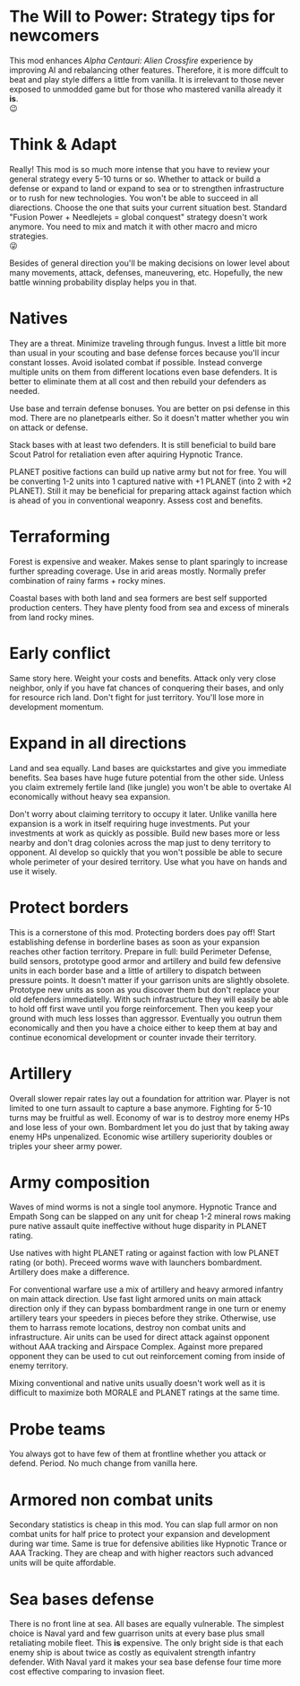 # The Will to Power: Strategy tips for newcomers

This mod enhances *Alpha Centauri: Alien Crossfire* experience by improving AI and rebalancing other features. Therefore, it is more diffcult to beat and play style differs a little from vanilla. It is irrelevant to those never exposed to unmodded game but for those who mastered vanilla already it **is**.  
:wink:

# Think & Adapt

Really! This mod is so much more intense that you have to review your general strategy every 5-10 turns or so. Whether to attack or build a defense or expand to land or expand to sea or to strengthen infrastructure or to rush for new technologies. You won't be able to succeed in all diarections. Choose the one that suits your current situation best. Standard "Fusion Power + Needlejets = global conquest" strategy doesn't work anymore. You need to mix and match it with other macro and micro strategies.  
:stuck_out_tongue_winking_eye:

Besides of general direction you'll be making decisions on lower level about many movements, attack, defenses, maneuvering, etc. Hopefully, the new battle winning probability display helps you in that.

# Natives

They are a threat. Minimize traveling through fungus. Invest a little bit more than usual in your scouting and base defense forces because you'll incur constant losses. Avoid isolated combat if possible. Instead converge multiple units on them from different locations even base defenders. It is better to eliminate them at all cost and then rebuild your defenders as needed.

Use base and terrain defense bonuses. You are better on psi defense in this mod. There are no planetpearls either. So it doesn't matter whether you win on attack or defense.

Stack bases with at least two defenders. It is still beneficial to build bare Scout Patrol for retaliation even after aquiring Hypnotic Trance.

PLANET positive factions can build up native army but not for free. You will be converting 1-2 units into 1 captured native with +1 PLANET (into 2 with +2 PLANET). Still it may be beneficial for preparing attack against faction which is ahead of you in conventional weaponry. Assess cost and benefits.

# Terraforming

Forest is expensive and weaker. Makes sense to plant sparingly to increase further spreading coverage. Use in arid areas mostly. Normally prefer combination of rainy farms + rocky mines.

Coastal bases with both land and sea formers are best self supported production centers. They have plenty food from sea and excess of minerals from land rocky mines.

# Early conflict

Same story here. Weight your costs and benefits. Attack only very close neighbor, only if you have fat chances of conquering their bases, and only for resource rich land. Don't fight for just territory. You'll lose more in development momentum.

# Expand in all directions

Land and sea equally. Land bases are quickstartes and give you immediate benefits. Sea bases have huge future potential from the other side. Unless you claim extremely fertile land (like jungle) you won't be able to overtake AI economically without heavy sea expansion.

Don't worry about claiming territory to occupy it later. Unlike vanilla here expansion is a work in itself requiring huge investments. Put your investments at work as quickly as possible. Build new bases more or less nearby and don't drag colonies across the map just to deny territory to opponent. AI develop so quickly that you won't possible be able to secure whole perimeter of your desired territory. Use what you have on hands and use it wisely.

# Protect borders

This is a cornerstone of this mod. Protecting borders does pay off! Start establishing defense in borderline bases as soon as your expansion reaches other faction territory. Prepare in full: build Perimeter Defense, build sensors, prototype good armor and artillery and build few defensive units in each border base and a little of artillery to dispatch between pressure points. It doesn't matter if your garrison units are slightly obsolete. Prototype new units as soon as you discover them but don't replace your old defenders immediatelly. With such infrastructure they will easily be able to hold off first wave until you forge reinforcement. Then you keep your ground with much less losses than aggressor. Eventually you outrun them economically and then you have a choice either to keep them at bay and continue economical development or counter invade their territory.

# Artillery

Overall slower repair rates lay out a foundation for attrition war. Player is not limited to one turn assault to capture a base anymore. Fighting for 5-10 turns may be fruitful as well. Economy of war is to destroy more enemy HPs and lose less of your own. Bombardment let you do just that by taking away enemy HPs unpenalized. Economic wise artillery superiority doubles or triples your sheer army power.

# Army composition

Waves of mind worms is not a single tool anymore. Hypnotic Trance and Empath Song can be slapped on any unit for cheap 1-2 mineral rows making pure native assault quite ineffective without huge disparity in PLANET rating.

Use natives with hight PLANET rating or against faction with low PLANET rating (or both). Preceed worms wave with launchers bombardment. Artillery does make a difference.

For conventional warfare use a mix of artillery and heavy armored infantry on main attack direction. Use fast light armored units on main attack direction only if they can bypass bombardment range in one turn or enemy artillery tears your speeders in pieces before they strike. Otherwise, use them to harrass remote locations, destroy non combat units and infrastructure. Air units can be used for direct attack against opponent without AAA tracking and Airspace Complex. Against more prepared opponent they can be used to cut out reinforcement coming from inside of enemy territory.

Mixing conventional and native units usually doesn't work well as it is difficult to maximize both MORALE and PLANET ratings at the same time.

# Probe teams

You always got to have few of them at frontline whether you attack or defend. Period. No much change from vanilla here.

# Armored non combat units

Secondary statistics is cheap in this mod. You can slap full armor on non combat units for half price to protect your expansion and development during war time. Same is true for defensive abilities like Hypnotic Trance or AAA Tracking. They are cheap and with higher reactors such advanced units will be quite affordable.

# Sea bases defense

There is no front line at sea. All bases are equally vulnerable. The simplest choice is Naval yard and few guarrison units at every base plus small retaliating mobile fleet. This **is** expensive. The only bright side is that each enemy ship is about twice as costly as equivalent strength infantry defender. With Naval yard it makes your sea base defense four time more cost effective comparing to invasion fleet.

